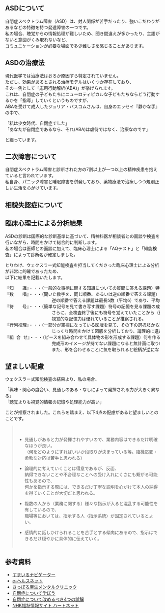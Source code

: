 ## ASDについて

自閉症スペクトラム障害（ASD）は、対人関係が苦手だったり、強いこだわりがあるなどの特徴を持つ発達障害の一つです。  
私の場合、聴覚からの情報処理が難しいため、聞き間違えが多かったり、主語がないと意図がくみ取れないなど、  
コミュニケーションが必要な場面で多少難しさを感じることがあります。  
  
## ASDの治療法

現代医学では治療法はおろか原因すら特定されていません。  
ただし、効果があるとされる治療モデルはいくつか存在しており、  
その一例として「応用行動解析(ABA)」が挙げられます。  
これは、自閉症の子どもたちにニューロティピカルな子どもたちならどう行動するかを「指導」していくというものですが、  
ABAを受けて成人したジュリア・バスコムさんは、自身のエッセイ『静かな手』の中で、  
  
「私は少女時代、自閉症でした」  
「あなたが自閉症であるなら、それ(ABA)は虐待ではなく、治療なのです」  
  
と綴っています。  
  
## 二次障害について

自閉症スペクトラム障害と診断された方の7割以上が一つ以上の精神疾患を抱えていると言われています。  
私自身、パニック障害と睡眠障害を併発しており、薬物療法で治療しつつ規則正しい生活を心がけています。  

## 相貌失認症について

## 臨床心理士による分析結果

ASDの診断は国際的な診断基準に基づいて、精神科医が相談者との面談や検査を行いながら、時間をかけて総合的に判断します。  
私の場合は医師との面談に加えて、臨床心理士による「AQテスト」と「知能検査」によって診断名が確定しました。  
  
とりわけ、ウェクスラー式知能検査を担当してくださった臨床心理士による分析が非常に的確であったため、  
以下に結果を記載いたします。  
  
<pre>
『知　　識』・・・（一般的な事柄に関する知識についての質問に答える課題）特に歴史や科学に関する知識に優れている。  
『数　　唱』・・・（聞いた数字を、同じ順番、あるいは逆の順番で答える課題）同じ順番で答える課題は最長6数（平均7）、  
                  逆の順番で答える課題は最長5数（平均6）であり、平均よりもやや少ない傾向にあった。  
『符　　号』・・・（簡単な記号を見て書き写す課題）符号の記憶を見る課題の成績は満点で、  
                  さらに、全検査終了後にも符号を覚えていたことから（形態に関する）  
                  視覚的な記憶力は優れていることが推察される。                  
『行列推理』・・・（一部分が空欄になっている図版を見て、その下の選択肢から空欄に当てはまるものを選ぶ課題）  
                  じっくり時間をかけて図版を分析しており、論理的に進めようとする姿勢が強く感じられた。  
『組 合 せ』・・・（ピースを組み合わせて具体物の形を形成する課題）何を作るか推測しやすい課題は非常にスピーディーにこなすが、  
                  完成形のイメージが持てない課題になると無計画に取り組む様子が見られた。  
                  また、形を合わせることに気を取られると絵柄が逆になっても気が付かなかった。  
</pre>
  
## 望ましい配慮

ウェクスラー式知能検査の結果より、私の場合、  
  
「興味・関心の度合い、見通しのある・なしによって発揮される力が大きく異なる」  
「聴覚よりも視覚的情報の記憶や処理能力が高い」  
  
ことが推察されました。これらを踏まえ、以下4点の配慮があると望ましいとのことです。  
  
> 　
> - 見通しがあると力が発揮されやすいので、業務内容はできるだけ明確なほうが良い。  
>  （何をどのようにすればいいか段取りが決まっている等。臨機応変・柔軟な対応は苦手と思われる）  
>   
> - 論理的に考えていくことは得意であるが、反面、  
>  納得できないことや不合理なことへの受け入れにくさにも繋がる可能性もあるので、  
>  何かを指示する際には、できるだけ丁寧な説明を心がけて本人の納得を得ていくことが大切だと思われる。  
>  
> - 複数の人から（業務に関する）様々な指示が入ると混乱する可能性を有しているので、  
>  職場等においては、指示する人（指示系統）が固定されているとよい。  
>  
> - 感情的に話しかけられることを苦手とする傾向にあるので、指示はできるだけ穏やかに具体的に伝えていく。  
> 　
  
## 参考資料

- [すまいるナビゲーター](https://www.smilenavigator.jp/asd/abc/)
- [e-ヘルスネット](https://www.e-healthnet.mhlw.go.jp/information/heart/k-03-005.html)
- [さっぽろ麻生メンタルクリニック](https://www.asabu-mental-clinic.com/subject/11hattatsu_01jihei.html)
- [自閉症について学ぼう](https://wired.jp/2013/04/16/autism/)
- [自閉症について改めるべき4つの誤解](https://gigazine.net/news/20151009-4-misconceptions-about-autism/)
- [NHK福祉情報サイト ハートネット](https://www.nhk.or.jp/heart-net/hattatsu-otona/survive/)
